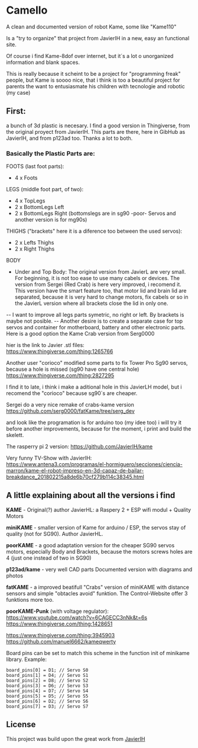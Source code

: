# Camello
A clean and documented version of robot Kame, some like "Kame110"

Is a "try to organize" that project from JavierIH in a new, easy an functional site.

Of course i find Kame-8dof over internet, but it´s a lot o unorganized information and blank spaces.

This is really because it scheint to be a project for "programming freak" people, but Kame is soooo nice, that i think is too a beautiful project for parents the want to entusiasmate his children with tecnologie and robotic (my case)

## First:
a bunch of 3d plastic is necesary. I find a good version in Thingiverse, from the original proyect from JavierIH. This parts are there, here in GibHub as JavierIH, and from p123ad too. Thanks a lot to both.

### Basically the Plastic Parts are:

FOOTS (last foot parts):
* 4 x Foots

LEGS (middle foot part, of two):
* 4 x TopLegs
* 2 x BottomLegs Left
* 2 x BottomLegs Right (bottomslegs are in sg90 -poor- Servos and another version is for mg90s)

THIGHS ("brackets" here it is a diference too between the used servos):
* 2 x Lefts Thighs 
* 2 x Right Thighs

BODY
* Under and Top Body:
The original version from JavierL are very small. For beginning, it is not too ease to use many cabels or devices. The version from Sergei (Red Crab) is here very improved, i recomend it. This version have the smart feature too, that motor lid and brain lid are separated, because it is very hard to change motors, fix cabels or so in the JavierL version where all brackets close the lid in only one.
 
-- I want to improve all legs parts symetric, no right or left. By brackets is maybe not posible.
-- Another desire is to create a separate case for top servos and container for motherboard, battery and other electronic parts. Here is a good option the Kame Crab version from Serg0000

hier is the link to Javier .stl files:
https://www.thingiverse.com/thing:1265766

Another user "corioco" modified some parts to fix Tower Pro Sg90 servos, because a hole is missed (sg90 have one central hole)
https://www.thingiverse.com/thing:2827295

I find it to late, i think i make a aditional hole in this JavierLH model, but i recomend the "corioco" because sg90´s are cheaper.

Sergei do a very nice remake of crabs-kame version
https://github.com/serg0000/fatKame/tree/serg_dev

and look like the programation is for arduino too (my idee too)
i will try it before another improvements, because for the moment, i print and build the skelett.

The rasperry pi 2 version:
https://github.com/JavierIH/kame

Very funny TV-Show with JavierIH:
https://www.antena3.com/programas/el-hormiguero/secciones/ciencia-marron/kame-el-robot-impreso-en-3d-capaz-de-bailar-breakdance_201802215a8de6b70cf279b114c38345.html

## A little explaining about all the versions i find

**KAME** - Original(?) author JavierHL: a Raspery 2 + ESP wifi modul + Quality Motors

**miniKAME** - smaller version of Kame for arduino / ESP, the servos stay of quality (not for SG90). Author JavierHL.

**poorKAME** - a good adaptation version for the cheaper SG90 servos motors, especially Body and Brackets, because the motors screws holes are 4 (just one instead of two in SG90) 

**p123ad/kame** - very well CAD parts Documented version with diagrams and photos

**fatKAME** - a improved beatifull "Crabs" version of miniKAME with distance sensors and simple "obtacles avoid" funktion. The Control-Website offer 3 funktions more too.

**poorKAME-Punk** (with voltage regulator):
https://www.youtube.com/watch?v=6CAGECC3nNk&t=6s
https://www.thingiverse.com/thing:1428651

https://www.thingiverse.com/thing:3945903
https://github.com/manuel6662/kameqwerty

Board pins can be set to match this scheme in the function init of minikame library. Example:
````
board_pins[0] = D1; // Servo S0
board_pins[1] = D4; // Servo S1
board_pins[2] = D8; // Servo S2
board_pins[3] = D6; // Servo S3
board_pins[4] = D7; // Servo S4
board_pins[5] = D5; // Servo S5
board_pins[6] = D2; // Servo S6
board_pins[7] = D3; // Servo S7
````

## License
This project was build upon the great work from [JavierIH](https://github.com/JavierIH/miniKame)
